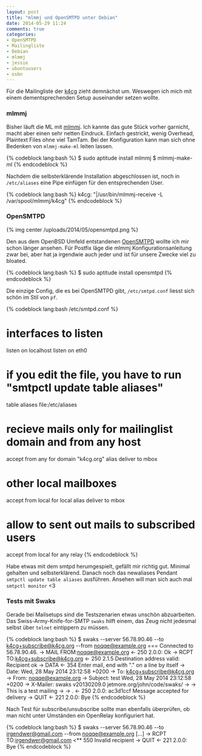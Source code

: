 ```yaml
---
layout: post
title: "mlmmj und OpenSMTPD unter Debian"
date: 2014-05-29 11:24
comments: true
categories:
- OpenSMTPD
- Mailingliste
- Debian
- mlmmj
- jessie
- ubuntuusers
- osbn
---
```


Für die Mailingliste der [k4cg](http://k4cg.org) zieht demnächst um. Weswegen
ich mich mit einem dementsprechenden Setup auseinander setzen wollte.

### mlmmj

Bisher läuft die ML mit [mlmmj](http://mlmmj.org).
Ich kannte das gute Stück vorher garnicht, macht aber einen sehr
netten Eindruck. Einfach gestrickt, wenig Overhead, Plaintext Files ohne viel
TamTam.
Bei der Konfiguration kann man sich ohne Bedenken von `mlmmj-make-ml` leiten lassen.

{% codeblock lang:bash %}
$ sudo aptitude install mlmmj
$ mlmmj-make-ml
{% endcodeblock %}

Nachdem die selbsterklärende Installation abgeschlossen ist, noch in `/etc/aliases`
eine Pipe einfügen für den entsprechenden User.

{% codeblock lang:bash %}
k4cg:     "|/usr/bin/mlmmj-receive -L /var/spool/mlmmj/k4cg"
{% endcodeblock %}


### OpenSMTPD

{% img center /uploads/2014/05/opensmtpd.png %}

Den aus dem OpenBSD Umfeld entstandenen [OpenSMTPD](http://opensmtpd.org) wollte ich mir schon länger ansehen.
Für Postfix läge die mlmmj Konfigurationsanleitung zwar bei, aber hat ja irgendwie auch jeder und ist
für unsere Zwecke viel zu bloated.

{% codeblock lang:bash %}
$ sudo aptitude install opensmtpd
{% endcodeblock %}

Die einzige Config, die es bei OpenSMTPD gibt, `/etc/smtpd.conf` liesst sich schön im Stil von `pf`.

{% codeblock lang:bash /etc/smtpd.conf %}
# interfaces to listen
listen on localhost
listen on eth0

# if you edit the file, you have to run "smtpctl update table aliases"
table aliases file:/etc/aliases

# recieve mails only for mailinglist domain and from any host
accept from any for domain "k4cg.org" alias <aliases> deliver to mbox

# other local mailboxes
accept from local for local alias <aliases> deliver to mbox

# allow to sent out mails to subscribed users
accept from local for any relay
{% endcodeblock %}

Habe etwas mit dem smtpd herumgespielt, gefällt mir richtig gut.
Minimal gehalten und selbsterklärend. Danach noch das newaliases Pendant `smtpctl update table
aliases` ausführen. Ansehen will man sich auch mal `smtpctl monitor` &lt;3

### Tests mit Swaks

Gerade bei Mailsetups sind die Testszenarien etwas unschön abzuarbeiten. Das
Swiss-Army-Knife-for-SMTP `swaks` hilft einem, das Zeug nicht jedesmal
selbst über `telnet` eintippern zu müssen.

{% codeblock lang:bash %}
$ swaks --server 56.78.90.46 --to k4cg+subscribe@k4cg.org --from noqqe@example.org
=== Connected to 56.78.90.46.
 -> MAIL FROM:<noqqe@example.org>
<-  250 2.0.0: Ok
 -> RCPT TO:<k4cg+subscribe@k4cg.org>
<-  250 2.1.5 Destination address valid: Recipient ok
 -> DATA
<-  354 Enter mail, end with "." on a line by itself
 -> Date: Wed, 28 May 2014 23:12:58 +0200
 -> To: k4cg+subscribe@k4cg.org
 -> From: noqqe@example.org
 -> Subject: test Wed, 28 May 2014 23:12:58 +0200
 -> X-Mailer: swaks v20130209.0 jetmore.org/john/code/swaks/
 ->
 -> This is a test mailing
 ->
 -> .
<-  250 2.0.0: ac3d1ccf Message accepted for delivery
 -> QUIT
<-  221 2.0.0: Bye
{% endcodeblock %}

Nach Test für subscribe/unsubscribe sollte man ebenfalls überprüfen, ob man nicht unter Umständen ein OpenRelay konfiguriert hat.

{% codeblock lang:bash %}
$ swaks --server 56.78.90.46 --to irgendwer@gmail.com --from noqqe@example.org
[...]
 -> RCPT TO:<irgendwer@gmail.com>
<** 550 Invalid recipient
 -> QUIT
<-  221 2.0.0: Bye
{% endcodeblock %}

